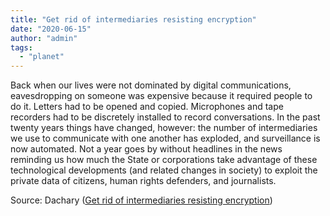 ```yaml
---
title: "Get rid of intermediaries resisting encryption"
date: "2020-06-15"
author: "admin"
tags: 
  - "planet"
---
```


Back when our lives were not dominated by digital communications, eavesdropping on someone was expensive because it required people to do it. Letters had to be opened and copied. Microphones and tape recorders had to be discretely installed to record conversations. In the past twenty years things have changed, however: the number of intermediaries we use to communicate with one another has exploded, and surveillance is now automated. Not a year goes by without headlines in the news reminding us how much the State or corporations take advantage of these technological developments (and related changes in society) to exploit the private data of citizens, human rights defenders, and journalists.

Source: Dachary ([Get rid of intermediaries resisting encryption](https://dachary.org/blog/2020/06/15/intermediaries/))
